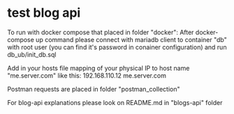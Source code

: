 # test blog api

To run with docker compose that placed in folder "docker":
    After docker-compose up command please connect with mariadb client to container "db" with root user (you can find it's password in conainer configuration) 
    and run db_ub/init_db.sql

Add in your hosts file mapping of your physical IP to host name "me.server.com" like this:
192.168.110.12  me.server.com

Postman requests are placed in folder "postman_collection"

For blog-api explanations please look on README.md in "blogs-api" folder